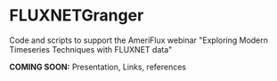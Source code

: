 # FLUXNETGranger
Code and scripts to support the AmeriFlux webinar "Exploring Modern Timeseries Techniques with FLUXNET data"

**COMING SOON:** Presentation, Links, references
